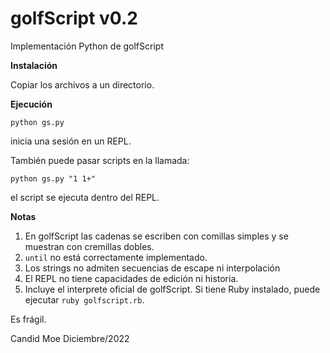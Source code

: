 # golfScript v0.2
Implementación Python de golfScript

**Instalación**

Copiar los archivos a un directorio.

**Ejecución**

```python gs.py```

inicia una sesión en un REPL.

También puede pasar scripts en la llamada:

```python gs.py "1 1+"```

el script se ejecuta dentro del REPL.

**Notas**

1. En golfScript las cadenas se escriben con comillas simples y se muestran con cremillas dobles.
2. `until` no está correctamente implementado.
3. Los strings no admiten secuencias de escape ni interpolación
4. El REPL no tiene capacidades de edición ni historia.
5. Incluye el interprete oficial de golfScript. Si tiene Ruby instalado, puede ejecutar `ruby golfscript.rb`.


Es frágil.

Candid Moe
Diciembre/2022
 
